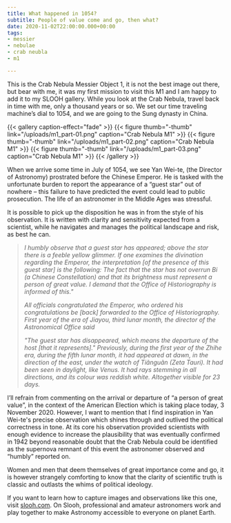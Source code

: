 ```yaml
---
title: What happened in 1054?
subtitle: People of value come and go, then what?
date: 2020-11-02T22:00:00.000+00:00
tags:
- messier
- nebulae
- crab neubla
- m1

---
```

This is the Crab Nebula Messier Object 1, it is not the best image out there, but bear with me, it was my first mission to visit this M1 and I am happy to add it to my SLOOH gallery. While you look at the Crab Nebula, travel back in time with me, only a thousand years or so. We set our time traveling machine’s dial to 1054, and we are going to the Sung dynasty in China.

{{< gallery caption-effect="fade" >}}
{{< figure thumb="-thumb" link="/uploads/m1_part-01.png" caption="Crab Nebula M1" >}}
{{< figure thumb="-thumb" link="/uploads/m1_part-02.png" caption="Crab Nebula M1" >}}
{{< figure thumb="-thumb" link="/uploads/m1_part-03.png" caption="Crab Nebula M1" >}}
{{< /gallery >}}

When we arrive some time in July of 1054, we see Yan Wei-te, (the Director of Astronomy) prostrated before the Chinese Emperor. He is tasked with the unfortunate burden to report the appearance of a “guest star” out of nowhere – this failure to have predicted the event could lead to public prosecution. The life of an astronomer in the Middle Ages was stressful.

It is possible to pick up the disposition he was in from the style of his observation. It is written with clarity and sensitivity expected from a scientist, while he navigates and manages the political landscape and risk, as best he can.

> _I humbly observe that a guest star has appeared; above the star there is a feeble yellow glimmer. If one examines the divination regarding the Emperor, the interpretation \[of the presence of this guest star\] is the following: The fact that the star has not overrun Bi (a Chinese Constellation) and that its brightness must represent a person of great value. I demand that the Office of Historiography is informed of this."_
>
> _All officials congratulated the Emperor, who ordered his congratulations be \[back\] forwarded to the Office of Historiography. First year of the era of Jiayou, third lunar month, the director of the Astronomical Office said_
>
> _"The guest star has disappeared, which means the departure of the host \[that it represents\]." Previously, during the first year of the Zhihe era, during the fifth lunar month, it had appeared at dawn, in the direction of the east, under the watch of Tiãnguãn (Zeta Tauri). It had been seen in daylight, like Venus. It had rays stemming in all directions, and its colour was reddish white. Altogether visible for 23 days._

I’ll refrain from commenting on the arrival or departure of “a person of great value”, in the context of the American Election which is taking place today, 3 November 2020. However, I want to mention that I find inspiration in Yan Wei-te's precise observation which shines through and outlived the political correctness in tone. At its core his observation provided scientists with enough evidence to increase the plausibility that was eventually confirmed in 1942 beyond reasonable doubt that the Crab Nebula could be identified as the supernova remnant of this event the astronomer observed and “humbly” reported on.

Women and men that deem themselves of great importance come and go, it is however strangely comforting to know that the clarity of scientific truth is classic and outlasts the whims of political ideology.

If you want to learn how to capture images and observations like this one, visit [slooh.com](https://www.slooh.com/ "slooh.com"). On Slooh, professional and amateur astronomers work and play together to make Astronomy accessible to everyone on planet Earth.
